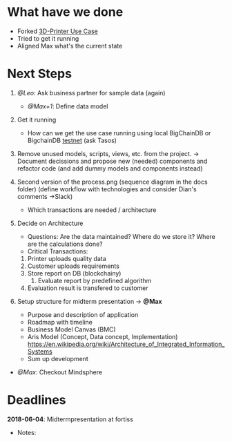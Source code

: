 # What have we done
* Forked [3D-Printer Use Case](https://git.fortiss.org/Blockchain/Demonstrator/3DPrinter-Composer)
* Tried to get it running
* Aligned Max what's the current state

# Next Steps
1. *@Leo*: Ask business partner for sample data (again) 
   * *@Max+1*: Define data model 

1. Get it running
    * How can we get the use case running using local BigChainDB or BigchainDB [testnet](https://testnet.bigchaindb.com/) (ask Tasos)

1. Remove unused models, scripts, views, etc. from the project. -> Document decissions and propose new (needed) components and refactor code (and add dummy models and components instead)

1. Second version of the process.png (sequence diagram in the docs folder) (define workflow with technologies and consider Dian's comments ->Slack)
   * Which transactions are needed / architecture

1. Decide on Architecture
    * Questions: Are the data maintained? Where do we store it? Where are the calculations done?
    * Critical Transactions:

    1. Printer uploads quality data
    1. Customer uploads requirements
    1. Store report on DB (blockchainy)
        1. Evaluate report by predefined algorithm
    1. Evaluation result is transfered to customer

1. Setup structure for midterm presentation -> **@Max**
   * Purpose and description of application
   * Roadmap with timeline
   * Business Model Canvas (BMC)
   * Aris Model (Concept, Data concept, Implementation) https://en.wikipedia.org/wiki/Architecture_of_Integrated_Information_Systems
   * Sum up development
* *@Max*: Checkout Mindsphere

# Deadlines
**2018-06-04**: Midtermpresentation at fortiss

* Notes:


